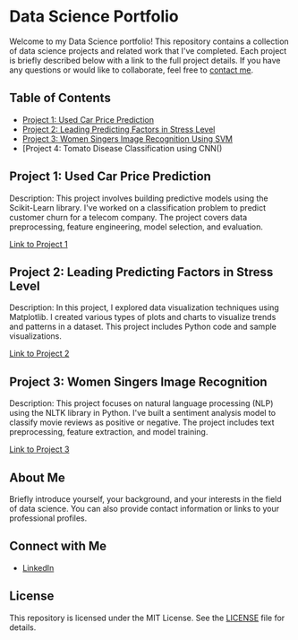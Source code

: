 # Data Science Portfolio

Welcome to my Data Science portfolio! This repository contains a collection of data science projects and related work that I've completed. Each project is briefly described below with a link to the full project details. If you have any questions or would like to collaborate, feel free to [contact me](mirzadsr@ucmail.uc.edu).

## Table of Contents

- [Project 1: Used Car Price Prediction](#project-1-used-car-price-prediction)
- [Project 2: Leading Predicting Factors in Stress Level](#project-2-data-visualization-with-matplotlib)
- [Project 3: Women Singers Image Recognition Using SVM](#project-3-natural-language-processing-with-nltk)
- [Project 4: Tomato Disease Classification using CNN() 

## Project 1: Used Car Price Prediction

Description: This project involves building predictive models using the Scikit-Learn library. I've worked on a classification problem to predict customer churn for a telecom company. The project covers data preprocessing, feature engineering, model selection, and evaluation.

[Link to Project 1](project1/)

## Project 2: Leading Predicting Factors in Stress Level  
Description: In this project, I explored data visualization techniques using Matplotlib. I created various types of plots and charts to visualize trends and patterns in a dataset. This project includes Python code and sample visualizations.

[Link to Project 2](project2/)

## Project 3: Women Singers Image Recognition

Description: This project focuses on natural language processing (NLP) using the NLTK library in Python. I've built a sentiment analysis model to classify movie reviews as positive or negative. The project includes text preprocessing, feature extraction, and model training.

[Link to Project 3](project3/)

## About Me

Briefly introduce yourself, your background, and your interests in the field of data science. You can also provide contact information or links to your professional profiles.

## Connect with Me

- [LinkedIn](https://www.linkedin.com/in/shahriar-mirzadeh-4a90b861/)


## License

This repository is licensed under the MIT License. See the [LICENSE](LICENSE) file for details.